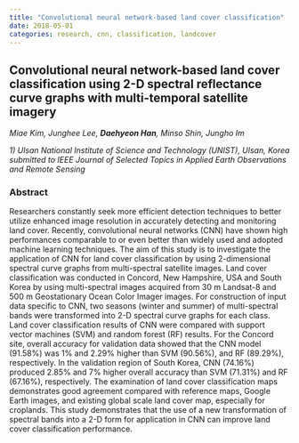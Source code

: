 ```yaml
---
title: "Convolutional neural network-based land cover classification"
date: 2018-05-01
categories: research, cnn, classification, landcover
---
```

## Convolutional neural network-based land cover classification using 2-D spectral reflectance curve graphs with multi-temporal satellite imagery 

*Miae Kim, Junghee Lee, **Daehyeon Han**, Minso Shin, Jungho Im*

*1) Ulsan National Institute of Science and Technology (UNIST), Ulsan, Korea*
*submitted to IEEE Journal of Selected Topics in Applied Earth Observations and Remote Sensing*

### Abstract

Researchers constantly seek more efficient detection techniques to better utilize enhanced image resolution in accurately detecting and monitoring land cover. Recently, convolutional neural networks (CNN) have shown high performances comparable to or even better than widely used and adopted machine learning techniques. The aim of this study is to investigate the application of CNN for land cover classification by using 2-dimensional spectral curve graphs from multi-spectral satellite images. Land cover classification was conducted in Concord, New Hampshire, USA and South Korea by using multi-spectral images acquired from 30 m Landsat-8 and 500 m Geostationary Ocean Color Imager images. For construction of input data specific to CNN, two seasons (winter and summer) of multi-spectral bands were transformed into 2-D spectral curve graphs for each class. Land cover classification results of CNN were compared with support vector machines (SVM) and random forest (RF) results. For the Concord site, overall accuracy for validation data showed that the CNN model (91.58%) was 1% and 2.29% higher than SVM (90.56%), and RF (89.29%), respectively. In the validation region of South Korea, CNN (74.16%) produced 2.85% and 7% higher overall accuracy than SVM (71.31%) and RF (67.16%), respectively. The examination of land cover classification maps demonstrates good agreement compared with reference maps, Google Earth images, and existing global scale land cover map, especially for croplands. This study demonstrates that the use of a new transformation of spectral bands into a 2-D form for application in CNN can improve land cover classification performance.

